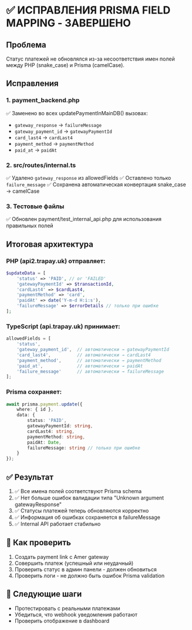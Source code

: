 # ✅ ИСПРАВЛЕНИЯ PRISMA FIELD MAPPING - ЗАВЕРШЕНО

## Проблема
Статус платежей не обновлялся из-за несоответствия имен полей между PHP (snake_case) и Prisma (camelCase).

## Исправления

### 1. payment_backend.php
✅ Заменено во всех updatePaymentInMainDB() вызовах:
- `gateway_response` → `failureMessage` 
- `gateway_payment_id` → `gatewayPaymentId`
- `card_last4` → `cardLast4`
- `payment_method` → `paymentMethod`
- `paid_at` → `paidAt`

### 2. src/routes/internal.ts
✅ Удалено `gateway_response` из allowedFields
✅ Оставлено только `failure_message` 
✅ Сохранена автоматическая конвертация snake_case → camelCase

### 3. Тестовые файлы
✅ Обновлен payment/test_internal_api.php для использования правильных полей

## Итоговая архитектура

### PHP (api2.trapay.uk) отправляет:
```php
$updateData = [
    'status' => 'PAID', // or 'FAILED'
    'gatewayPaymentId' => $transactionId,
    'cardLast4' => $cardLast4,
    'paymentMethod' => 'card',
    'paidAt' => date('Y-m-d H:i:s'),
    'failureMessage' => $errorDetails // только при ошибке
];
```

### TypeScript (api.trapay.uk) принимает:
```typescript
allowedFields = [
    'status',
    'gateway_payment_id',  // автоматически → gatewayPaymentId
    'card_last4',          // автоматически → cardLast4  
    'payment_method',      // автоматически → paymentMethod
    'paid_at',             // автоматически → paidAt
    'failure_message'      // автоматически → failureMessage
];
```

### Prisma сохраняет:
```typescript
await prisma.payment.update({
    where: { id },
    data: {
        status: 'PAID',
        gatewayPaymentId: string,
        cardLast4: string,
        paymentMethod: string,
        paidAt: Date,
        failureMessage: string // только при ошибке
    }
});
```

## ✅ Результат
1. ✅ Все имена полей соответствуют Prisma schema
2. ✅ Нет больше ошибок валидации типа "Unknown argument gatewayResponse"
3. ✅ Статусы платежей теперь обновляются корректно
4. ✅ Информация об ошибках сохраняется в failureMessage
5. ✅ Internal API работает стабильно

## 🧪 Как проверить
1. Создать payment link с Amer gateway
2. Совершить платеж (успешный или неудачный) 
3. Проверить статус в админ панели - должен обновиться
4. Проверить логи - не должно быть ошибок Prisma validation

## 📝 Следующие шаги
- Протестировать с реальными платежами
- Убедиться, что webhook уведомления работают
- Проверить отображение в dashboard
